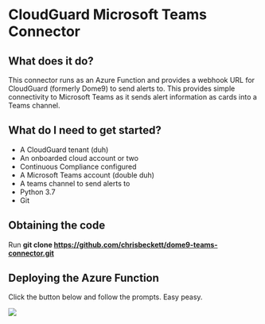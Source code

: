 # CloudGuard Microsoft Teams Connector

## What does it do?

This connector runs as an Azure Function and provides a webhook URL for CloudGuard (formerly Dome9) to send alerts to. This provides simple connectivity to Microsoft Teams as it sends alert information as cards into a Teams channel.

## What do I need to get started?

* A CloudGuard tenant (duh)
* An onboarded cloud account or two
* Continuous Compliance configured
* A Microsoft Teams account (double duh)
* A teams channel to send alerts to
* Python 3.7
* Git

## Obtaining the code

Run **git clone https://github.com/chrisbeckett/dome9-teams-connector.git**

## Deploying the Azure Function

Click the button below and follow the prompts. Easy peasy.

<img src="https://aka.ms/deploytoazurebutton"/>
